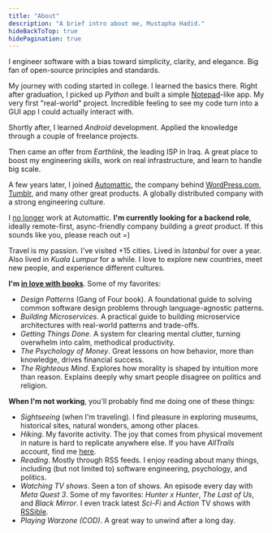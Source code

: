 ```yaml
---
title: "About"
description: "A brief intro about me, Mustapha Hadid."
hideBackToTop: true
hidePagination: true
---
```


I engineer software with a bias toward simplicity, clarity, and elegance. Big fan of open-source principles and
standards.

My journey with coding started in college. I learned the basics there. Right after graduation, I picked up *Python* and
built a simple [Notepad]-like app. My very first "real-world" project. Incredible feeling to see my code turn into a GUI
app I could actually interact with.

Shortly after, I learned *Android* development. Applied the knowledge through a couple of freelance projects.

Then came an offer from *Earthlink*, the leading ISP in Iraq. A great place to boost my engineering skills, work on
real infrastructure, and learn to handle big scale.

A few years later, I joined [Automattic], the company behind [WordPress.com], [Tumblr], and many other great products.
A globally distributed company with a strong engineering culture.

I [no longer] work at Automattic. **I'm currently looking for a backend role**, ideally remote-first, async-friendly
company building a *great* product. If this sounds like you, please reach out =)

Travel is my passion. I've visited +15 cities. Lived in *Istanbul* for over a year. Also lived in *Kuala Lumpur* for a
while. I love to explore new countries, meet new people, and experience different cultures.

**I'm [in love with books]**. Some of my favorites:

- *Design Patterns* (Gang of Four book). A foundational guide to solving common software design problems through
  language-agnostic patterns.
- *Building Microservices*. A practical guide to building microservice architectures with real-world patterns and
  trade-offs.
- *Getting Things Done*. A system for clearing mental clutter, turning overwhelm into calm, methodical productivity.
- *The Psychology of Money*. Great lessons on how behavior, more than knowledge, drives financial success.
- *The Righteous Mind*. Explores how morality is shaped by intuition more than reason. Explains deeply why smart
  people disagree on politics and religion.

**When I'm not working**, you'll probably find me doing one of these things:

- *Sightseeing* (when I'm traveling). I find pleasure in exploring museums, historical sites, natural wonders, among
  other places.
- *Hiking*. My favorite activity. The joy that comes from physical movement in nature is hard to replicate anywhere
  else. If you have *AllTrails* account, find me [here].
- *Reading*. Mostly through RSS feeds. I enjoy reading about many things, including (but not limited to) software
  engineering, psychology, and politics.
- *Watching TV shows*. Seen a ton of shows. An episode every day with *Meta Quest 3*. Some of my favorites: *Hunter x
  Hunter*, *The Last of Us*, and *Black Mirror*. I even track latest *Sci-Fi* and *Action* TV shows
  with [RSSible].
- *Playing Warzone (COD)*. A great way to unwind after a long day.

[Notepad]: https://en.wikipedia.org/wiki/Windows_Notepad

[WordPress.com]: https://wordpress.com

[Tumblr]: https://tumblr.com

[Automattic]: https://automattic.com

[MailPoet]: https://www.mailpoet.com

[WooCommerce]: https://woocommerce.com

[no longer]: https://hadid.dev/posts/automattic-layoff/

[in love with books]: https://www.goodreads.com/user/show/63237197

[here]: https://www.alltrails.com/members/mustapha-hadid

[RSSible]: https://rssible.hadid.dev/
